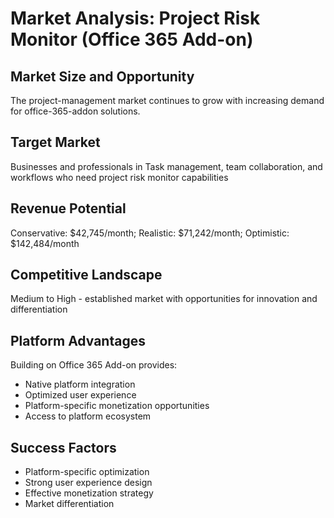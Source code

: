 # Market Analysis: Project Risk Monitor (Office 365 Add-on)

## Market Size and Opportunity
The project-management market continues to grow with increasing demand for office-365-addon solutions.

## Target Market
Businesses and professionals in Task management, team collaboration, and workflows who need project risk monitor capabilities

## Revenue Potential
Conservative: $42,745/month; Realistic: $71,242/month; Optimistic: $142,484/month

## Competitive Landscape
Medium to High - established market with opportunities for innovation and differentiation

## Platform Advantages
Building on Office 365 Add-on provides:
- Native platform integration
- Optimized user experience
- Platform-specific monetization opportunities
- Access to platform ecosystem

## Success Factors
- Platform-specific optimization
- Strong user experience design
- Effective monetization strategy
- Market differentiation
